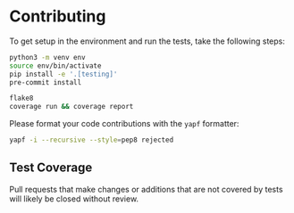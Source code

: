 # Contributing

To get setup in the environment and run the tests, take the following steps:

```sh
python3 -m venv env
source env/bin/activate
pip install -e '.[testing]'
pre-commit install

flake8
coverage run && coverage report
```

Please format your code contributions with the ``yapf`` formatter:

```sh
yapf -i --recursive --style=pep8 rejected
```

## Test Coverage

Pull requests that make changes or additions that are not covered by tests
will likely be closed without review.
